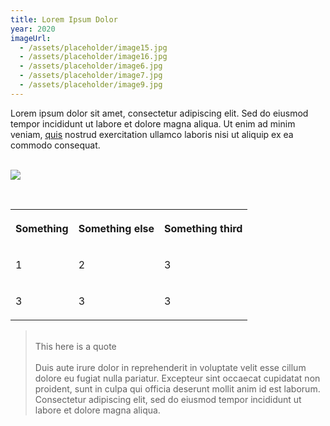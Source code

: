 ```yaml
---
title: Lorem Ipsum Dolor
year: 2020
imageUrl:
  - /assets/placeholder/image15.jpg
  - /assets/placeholder/image16.jpg
  - /assets/placeholder/image6.jpg
  - /assets/placeholder/image7.jpg
  - /assets/placeholder/image9.jpg
---
```

<p>Lorem ipsum dolor sit amet, consectetur adipiscing elit. Sed do eiusmod tempor incididunt ut labore et dolore magna aliqua. Ut enim ad minim veniam, <a href="https://google.com"><u>quis</u></a> nostrud exercitation ullamco laboris nisi ut aliquip ex ea commodo consequat. <br><br></p><p><img src="/assets/placeholder/image3.jpg"></p><p><br></p><table style="min-width: 75px"><colgroup><col><col><col></colgroup><tbody><tr><th colspan="1" rowspan="1"><p>Something</p></th><th colspan="1" rowspan="1"><p>Something else</p></th><th colspan="1" rowspan="1"><p>Something third</p></th></tr><tr><td colspan="1" rowspan="1"><p>1</p></td><td colspan="1" rowspan="1"><p>2</p></td><td colspan="1" rowspan="1"><p>3</p></td></tr><tr><td colspan="1" rowspan="1"><p>3</p></td><td colspan="1" rowspan="1"><p>3</p></td><td colspan="1" rowspan="1"><p>3</p></td></tr></tbody></table><blockquote><p><br>This here is a quote<br><br>Duis aute irure dolor in reprehenderit in voluptate velit esse cillum dolore eu fugiat nulla pariatur. Excepteur sint occaecat cupidatat non proident, sunt in culpa qui officia deserunt mollit anim id est laborum. Consectetur adipiscing elit, sed do eiusmod tempor incididunt ut labore et dolore magna aliqua.<br></p></blockquote>